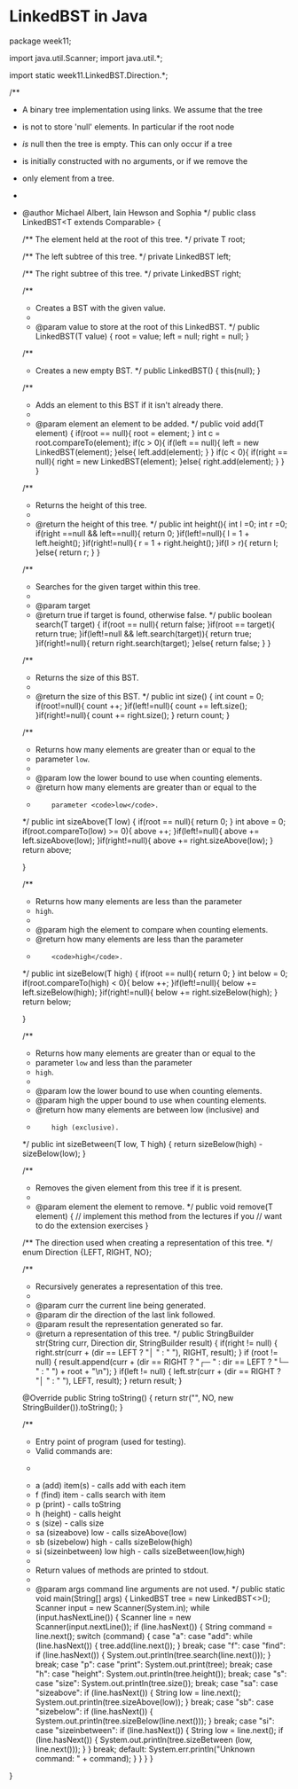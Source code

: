 # LinkedBST in Java 


package week11;

import java.util.Scanner;
import java.util.*;

import static week11.LinkedBST.Direction.*;

/**
 *  A binary tree implementation using links. We assume that the tree
 *  is not to store 'null' elements. In particular if the root node
 *  *is* null then the tree is empty. This can only occur if a tree
 *  is initially constructed with no arguments, or if we remove the
 *  only element from a tree.
 *
 *  @author Michael Albert, Iain Hewson and Sophia 
 */
public class LinkedBST<T extends Comparable<T>> {

    /** The element held at the root of this tree. */
    private T root;

    /** The left subtree of this tree. */
    private LinkedBST<T> left;

    /** The right subtree of this tree. */
    private LinkedBST<T> right;

    /**
     *  Creates a BST with the given value.
     *
     * @param value to store at the root of this LinkedBST.
     */
    public LinkedBST(T value) {
        root = value;
        left = null;
        right = null;
    }
   
    /** 
     *  Creates a new empty BST.
     */
    public LinkedBST() {
        this(null);
    }

    /**
     *  Adds an element to this BST if it isn't already there.
     *
     * @param element an element to be added.
     */
    public void add(T element) {
        if(root == null){
            root = element;
        }
        int c = root.compareTo(element);
        if(c > 0){
            if(left == null){
                left = new LinkedBST<T>(element);
            }else{
                left.add(element);
            }
        }
        if(c < 0){
            if(right == null){
                right = new LinkedBST<T>(element);
            }else{
                right.add(element);
            }
        } 
    }
  

    /**
     *  Returns the height of this tree.
     *
     * @return the height of this tree.
     */
    public int height(){
        int l =0;
        int r =0;
        if(right ==null && left==null){
            return 0;
        }if(left!=null){
            l = 1 + left.height();
        }if(right!=null){
            r = 1 + right.height();
        }if(l > r){
            return l;
        }else{
            return r;
        } 
    } 
        

    /**
     *  Searches for the given target within this tree.
     *
     * @param target 
     * @return true if target is found, otherwise false.
     */
    public boolean search(T target) {
        if(root == null){
            return false;
        }if(root == target){
            return true;
        }if(left!=null && left.search(target)){
            return true;
        }if(right!=null){
            return right.search(target);
        }else{
            return false;
        } 
    } 
    
    
  
   
    /**
     *  Returns the size of this BST.
     *
     * @return the size of this BST.
     */
    public int size() {
        int count = 0;
        if(root!=null){
            count ++;
        }if(left!=null){
            count += left.size();
        }if(right!=null){
            count += right.size();
        }
        return count; 
     }

    /**
     *  Returns how many elements are greater than or equal to the
     *  parameter <code>low</code>.
     *
     * @param low the lower bound to use when counting elements.
     * @return how many elements are greater than or equal to the
     *         parameter <code>low</code>.
     */
    public int sizeAbove(T low) {
        if(root == null){
            return 0;
        }
        int above = 0;
        if(root.compareTo(low) >= 0){
            above ++;
        }if(left!=null){
            above += left.sizeAbove(low);
        }if(right!=null){
            above += right.sizeAbove(low);
        }
        return above; 
       
    }

    /**
     *  Returns how many elements are less than the parameter
     *  <code>high</code>.
     *
     * @param high the element to compare when counting elements.
     * @return how many elements are less than the parameter
     *         <code>high</code>.
     */
    public int sizeBelow(T high) {
        if(root == null){
            return 0;
        }
        int below = 0;
        if(root.compareTo(high) < 0){
            below ++;
        }if(left!=null){
            below += left.sizeBelow(high);
        }if(right!=null){
            below += right.sizeBelow(high);
        }
        return below; 
       
        
    }
    
    /**
     *  Returns how many elements are greater than or equal to the
     *  parameter <code>low</code> and less than the parameter
     *  <code>high</code>.
     *
     * @param low the lower bound to use when counting elements.
     * @param high the upper bound to use when counting elements.
     * @return how many elements are between low (inclusive) and
     *         high (exclusive).
     */
    public int sizeBetween(T low, T high) {
        return sizeBelow(high) - sizeBelow(low); 
    }

    /**
     *  Removes the given element from this tree if it is present.
     *
     * @param element the element to remove.
     */
    public void remove(T element) {
        // implement this method from the lectures if you
        // want to do the extension exercises
    }

    /** The direction used when creating a representation of this tree. */
    enum Direction {LEFT, RIGHT, NO};
    
    /**
     *  Recursively generates a representation of this tree.
     *
     * @param curr the current line being generated.
     * @param dir the direction of the last link followed.
     * @param result the representation generated so far.
     * @return a representation of this tree.
     */
    public StringBuilder str(String curr, Direction dir, StringBuilder result) {
        if(right != null) {
            right.str(curr + (dir == LEFT ? "│  " : "   "), RIGHT, result);
        }
        if (root != null) {
            result.append(curr + (dir == RIGHT ? "┌─ " :
                                  dir == LEFT ? "└─ " : "  ") + root + "\n");
        }
        if(left != null) {
            left.str(curr +  (dir == RIGHT ? "│  " : "   "), LEFT, result);
        }
        return result;
    }

    @Override
    public String toString() {
        return str("", NO, new StringBuilder()).toString();
    }

    /**
     *  Entry point of program (used for testing).
     *  Valid commands are:
     *  <pre>
     *  a (add) item(s)             - calls add with each item
     *  f (find) item               - calls search with item
     *  p (print)                   - calls toString
     *  h (height)                  - calls height
     *  s (size)                    - calls size
     *  sa (sizeabove) low          - calls sizeAbove(low)
     *  sb (sizebelow) high         - calls sizeBelow(high)
     *  si (sizeinbetween) low high - calls sizeBetween(low,high)
     *  </pre>
     *  Return values of methods are printed to stdout.
     *
     * @param args command line arguments are not used.
     */
    public static void main(String[] args) {
        LinkedBST<String> tree = new LinkedBST<>();
        Scanner input = new Scanner(System.in);
        while (input.hasNextLine()) {
            Scanner line = new Scanner(input.nextLine());
            if (line.hasNext()) {
                String command = line.next();
                switch (command) {
                    case "a": case "add":
                        while (line.hasNext()) {
                            tree.add(line.next());
                        }
                        break;
                    case "f": case "find":
                        if (line.hasNext()) {
                            System.out.println(tree.search(line.next()));
                        }
                        break;
                    case "p": case "print":
                        System.out.print(tree);
                        break;
                    case "h": case "height":
                        System.out.println(tree.height());
                        break;
                    case "s": case "size":
                        System.out.println(tree.size());
                        break;
                    case "sa": case "sizeabove":
                        if (line.hasNext()) {
                            String low = line.next();
                            System.out.println(tree.sizeAbove(low));
                        }
                        break;
                    case "sb": case "sizebelow":
                        if (line.hasNext()) {
                            System.out.println(tree.sizeBelow(line.next()));
                        }
                        break;
                    case "si": case "sizeinbetween":
                        if (line.hasNext()) {
                            String low = line.next();
                            if (line.hasNext()) {
                                System.out.println(tree.sizeBetween
                                                   (low, line.next()));
                            }
                        }
                        break;
                    default:
                        System.err.println("Unknown command: " + command);
                }
            }
        }
    }

}
